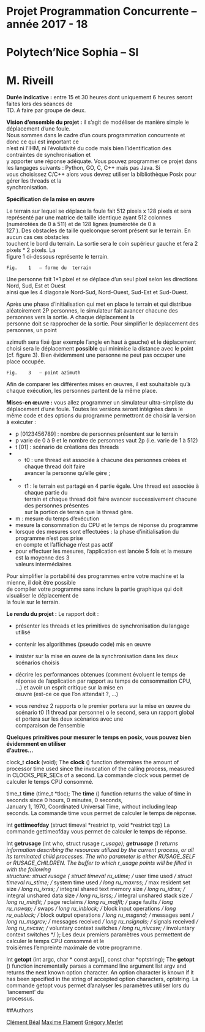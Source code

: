 # Projet	Programmation	Concurrente – année	2017 - 18	

# Polytech’Nice	Sophia	– SI

# M. Riveill

**Durée	indicative	:** entre	 15	 et	30 heures dont	uniquement	 6	 heures	seront	faites	lors	des	séances	de	
TD. A	faire	par	groupe	de	deux.

**Vision	d’ensemble	du	projet :** il	s’agit	de	modéliser	de	manière	simple	le	déplacement	d’une	foule.	
Nous	sommes	dans	le	cadre	d’un	cours	programmation	concurrente	et	donc	ce	qui	est	important	ce	
n’est	ni	l’IHM,	ni	l’évolutivité	du	code	mais	bien	l’identification	des	contraintes	de	synchronisation	et	
y	apporter	une	réponse	adéquate.
Vous	pouvez	programmer	ce	projet	dans	les	langages	suivants :	Python,	GO,	C,	C++	mais	pas	Java.	Si	
vous	choisissez	C/C++	alors	vous	devrez	utiliser	la	bibliothèque	Posix	pour	gérer	les	threads	et	la	
synchronisation.

**Spécification	de	la	mise	en	œuvre**

Le	terrain sur	lequel	se	déplace	la	foule	fait	512	pixels	x	128	pixels	et	sera	représenté	par	une	matrice	
de	taille	identique	ayant	512	colonnes	(numérotées	de	0	à	511)	et	de	128	lignes	(numérotée	de	0	à	
127 ). Des	obstacles	de	taille	quelconque	seront	présent	sur	le	terrain.	En	aucun	cas	ces	obstacles	
touchent	le	bord	du	terrain.	La	sortie	sera	le	coin	supérieur	gauche	et	fera	2	pixels	*	2	pixels.	La	
figure	1	ci-dessous	représente	le	terrain.

```
Fig.	1	– forme	du	terrain
```
Une	personne	fait	1*1 pixel	et	se	déplace	d’un	seul	pixel	selon	les	directions	Nord,	Sud,	Est	et	Ouest	
ainsi	que	les	4	diagonale	Nord-Sud,	Nord-Ouest,	Sud-Est	et	Sud-Ouest.	

Après	 une	 phase	 d’initialisation	 qui	 met	en	 place	 le	 terrain	 et	 qui	distribue	 aléatoirement	 2P
personnes,	le	simulateur	fait	avancer	chacune	des	personnes	vers	la	sortie.	A	chaque	déplacement	la	
personne	doit	se	rapprocher	de	la	sortie. Pour	simplifier	le	déplacement	des	personnes,	un	point	


azimuth	 sera	 fixé	(par	 exemple	 l’angle	en	 haut	 à	 gauche)	et	 le	 déplacement choisi	 sera	 le	
déplacement	 **possible** qui	minimise	la	distance	avec	le	point	(cf.	figure	3).	Bien	évidemment	une	
personne	ne	peut	pas	occuper	une	place	occupée.

```
Fig.	3	– point	azimuth
```
Afin	de	comparer	les	différentes mises	en	œuvres,	il	est	souhaitable	qu’à	chaque	exécution,	les	
personnes	partent	de	la	même	place.

**Mises-en œuvre :** vous	allez	programmer	un	simulateur	ultra-simpliste	du	déplacement	d’une	foule.
Toutes	les versions	seront	intégrées	dans	le	même	code et des	options	du	programme	permettront	
de	choisir	la	version	à	exécuter :

- p	[0123456789]	:	nombre de	personnes	présentent sur	le	terrain
- p varie	de	0	à	9	et	le	nombre	de	personnes	vaut	2p (i.e.	varie	de	1	à	512)
- t	[01]	: scénario	de	créations	des	threads
- - t0	:	une	thread	est	associée	à	chacune	des	personnes	créées	et	chaque	thread	doit	faire	
    avancer	la	personne	qu’elle	gère ;
- - t1 :	le	terrain	est	partagé	en	4	partie	égale.	Une	thread	est	associée	à	chaque	partie	du	
    terrain	et	chaque	thread	doit	faire	avancer	successivement	chacune	des	personnes	présentes	
    sur	la	portion	de	terrain	que	la	thread	gère.
- m :	mesure	du	temps	d’exécution
- mesure	la	consommation	du	CPU	et	le	temps	de	réponse	du	programme
- lorsque	des	mesures	sont	effectuées :	la	phase	d’initialisation	du	programme	n’est	pas	prise	
    en	compte	et	l’affichage	n’est	pas	actif
- pour	effectuer	les	mesures,	l’application	est	lancée	5	fois	et	la	mesure	est	la	moyenne	des	3	
    valeurs	intermédiaires

Pour	simplifier	la	portabilité	des	programmes	entre	votre	machine	et	la	mienne,	il	doit	être	possible	
de	compiler	votre	programme	sans	inclure	la	partie	graphique	qui	doit	visualiser	le	déplacement	de	
la	foule	sur	le	terrain.

**Le	rendu	du	projet :**
Le	rapport	doit :

- présenter	les	threads	et	les	primitives	de	synchronisation	du	langage	utilisé
- contenir	les	algorithmes	(pseudo	code)	mis	en	œuvre


- insister	sur	la	mise	en	ouvre	de	la	synchronisation	dans	les	deux	scénarios	choisis
- décrire	les	performances	obtenues	(comment	évoluent	le	temps	de	réponse	de	l’application
    par	rapport	au	temps	de	consommation	CPU,	...)	et	avoir	un	esprit	critique	sur	la	mise	en	
    œuvre (est-ce	ce	que	l’on	attendait ?,	...)
- vous	rendrez	2	rapports
    o le	premier	portera	sur	la	mise	en	œuvre	du	scénario	t0	(1	thread	par	personne)
    o le	 second,	 sera	 un	 rapport	 global	 et	 portera	 sur	 les	 deux	 scénarios	 avec	 une	
       comparaison	de	l’ensemble


**Quelques	primitives	pour	mesurer	le	temps en	posix,	 vous	 pouvez	 bien	 évidemment	en	utiliser	
d’autres...**

clock_t **clock** (void);
The	 **clock** ()	function	determines	the	amount	of	processor	time	used	since	the	invocation	of	the	
calling	process,	measured	in	CLOCKS_PER_SECs	of	a	second.
La	commande	clock vous	permet	de	calculer	le	temps	CPU	consommé.

time_t **time** (time_t *tloc);
The	 **time** ()	function	returns	the	value	of	time	in	seconds	since	0	hours,	0	minutes,	0	seconds,	
January	1,	1970,	Coordinated	Universal	Time,	without	including	leap	seconds.
La	commande	time	vous	permet	de	calculer	le	temps de	réponse.

int	 **gettimeofday** (struct	timeval	*restrict	tp,	void	*restrict	tzp)
La	commande	gettimeofday vous	permet	de	calculer	le	temps	de	réponse.

Int **getrusage** (int who,	struct rusage *r_usage);
**getrusage** ()	returns	information	describing	the	resources	utilized	by	the	current	process,	or	all	
its	 terminated	 child	 processes.	 The	 who parameter	 is	 either	 RUSAGE_SELF	 or	
RUSAGE_CHILDREN.		The	buffer	to	which	r_usage points	will	be	filled	in	with	the	following	
structure:
struct	rusage	{
struct	timeval	ru_utime;	/*	user	time	used	*/
struct	timeval	ru_stime;	/*	system	time	used	*/
long	ru_maxrss;										/*	max	resident	set	size	*/
long	ru_ixrss;											/*	integral	shared	text	memory	size	*/
long	ru_idrss;											/*	integral	unshared	data	size	*/
long	ru_isrss;											/*	integral	unshared	stack	size	*/
long	ru_minflt;										/*	page	reclaims	*/
long	ru_majflt;										/*	page	faults	*/
long	ru_nswap;											/*	swaps	*/
long	ru_inblock;									/*	block	input	operations	*/
long	ru_oublock;									/*	block	output	operations	*/
long	ru_msgsnd;										/*	messages	sent	*/
long	ru_msgrcv;										/*	messages	received	*/
long	ru_nsignals;								/*	signals	received	*/
long	ru_nvcsw;											/*	voluntary	context	switches	*/
long	ru_nivcsw;										/*	involuntary	context	switches	*/
};
Les	deux	premiers	paramètres	vous	permettent	de	calculer	le	temps	CPU	consommé	et	le	
troisièmes	l’empreinte	maximale	de	votre	programme.

Int **getopt** (int argc,	char * const argv[],	const char *optstring);
The	 **getopt** ()	function	incrementally	parses	a	command	line	argument	list	argv and	returns	the	
next	known option	character.		An	option	character	is	known if	it	has	been	specified	in	the	
string	of	accepted	option	characters,	optstring.
La	commande	getopt	vous permet	d’analyser	les	paramètres	utiliser	lors	du	‘lancement’	du	
processus.

##Authors

[Clément Béal](mailto:clement.beal@etu.unice.fr)
[Maxime Flament](mailto:maxime.flament@etu.unice.fr)
[Grégory Merlet](mailto:gregory.merlet@etu.unice.fr)